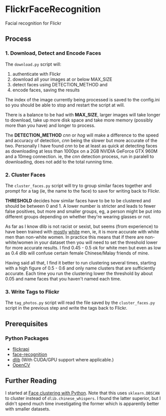 # FlickrFaceRecognition

Facial recognition for Flickr

## Process

### 1. Download, Detect and Encode Faces

The `download.py` script will:

1. authenticate with Flickr
2. download all your images at or below MAX_SIZE
3. detect faces using DETECTION_METHOD and
4. encode faces, saving the results

The index of the image currently being processed is saved to the config.ini so you should be able to stop and restart the script at will.

There is a balance to be had with **MAX_SIZE**, larger images will take longer to download, take up more disk space and take more memory (possibly more than you have) and longer to process.

The **DETECTION_METHOD** _cnn_ or _hog_ will make a difference to the speed and accuracy of detection, _cnn_ being the slower but more accurate of the two. Personally I have found _cnn_ to be at least as quick at detecting faces as downloading at less than 1000px on a 2GB NVIDIA GeForce GTX 960M and a 10meg connection. ie, the _cnn_ detection process, run in paralell to downloading, does not add to the total running time.

### 2. Cluster Faces

The `cluster_faces.py` script will try to group similar faces together and prompt for a tag (ie, the name to the face) to save for writing back to Flickr.

**THRESHOLD** decides how similar faces have to be to be clustered and should be between 0 and 1. A lower number is stricter and leads to fewer false positives, but more and smaller groups, eg, a person might be put into different groups depending on whether they're wearing glasses or not. 

As far as I know dlib is not racist or sexist, but seems (from experience) to have been trained with [mostly][1] [white][2] men, ie, it is more accurate with white men than non-white women. In practice this means that if there are non-white/women in your dataset then you will need to set the threshold lower for more accurate results. I find 0.45 - 0.5 ok for white men but even as low as 0.4 dlib will confuse certain female Chinese/Malay friends of mine.

Having said all that, I find it better to run clustering several times, starting with a high figure of 0.5 - 0.6 and only name clusters that are sufficiently accurate. Each time you run the clustering lower the threshold by about 0.05 and name faces that you haven't named each time.

[1]: https://github.com/ageitgey/face_recognition/wiki/Face-Recognition-Accuracy-Problems#question-face-recognition-works-well-with-european-individuals-but-overall-accuracy-is-lower-with-asian-individuals
[2]: https://github.com/davisking/dlib/issues/1407

### 3. Write Tags to Flickr

The `tag_photos.py` script will read the file saved by the `cluster_faces.py` script in the previous step and write the tags back to Flickr.

## Prerequisites

### Python Packages

* [flickrapi](https://github.com/sybrenstuvel/flickrapi/)
* [face-recognition](https://github.com/ageitgey/face_recognition)
* [dlib](https://github.com/davisking/dlib/) (With CUDA/GPU support where applicable.)
* [OpenCV](https://sourceforge.net/projects/opencvlibrary/)

## Further Reading

I started at [Face clustering with Python][3]. Note that this uses `sklearn.DBSCAN` to cluster instead of `dlib.chinese_whispers`. I found the latter superior, but I didn't spend much time investigating the former which is apparently better with smaller datasets.

[3]: https://www.pyimagesearch.com/2018/07/09/face-clustering-with-python/
